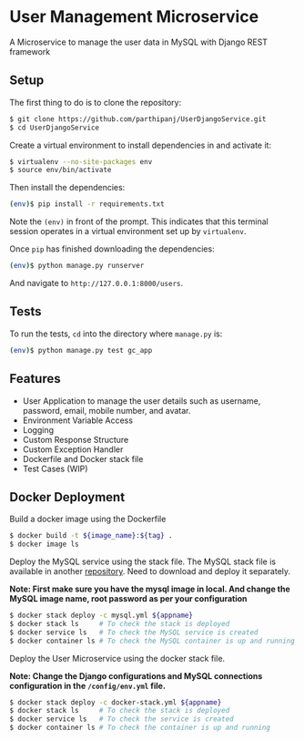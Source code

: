 # User Management Microservice 
A Microservice to manage the user data in MySQL with Django REST framework

## Setup

The first thing to do is to clone the repository:

```sh
$ git clone https://github.com/parthipanj/UserDjangoService.git
$ cd UserDjangoService
```

Create a virtual environment to install dependencies in and activate it:

```sh
$ virtualenv --no-site-packages env
$ source env/bin/activate
```

Then install the dependencies:

```sh
(env)$ pip install -r requirements.txt
```
Note the `(env)` in front of the prompt. This indicates that this terminal
session operates in a virtual environment set up by `virtualenv`.

Once `pip` has finished downloading the dependencies:
```sh
(env)$ python manage.py runserver
```
And navigate to `http://127.0.0.1:8000/users`.

## Tests

To run the tests, `cd` into the directory where `manage.py` is:
```sh
(env)$ python manage.py test gc_app
```

## Features

- User Application to manage the user details such as username, password, email, mobile number, and avatar. 
- Environment Variable Access
- Logging
- Custom Response Structure
- Custom Exception Handler
- Dockerfile and Docker stack file
- Test Cases (WIP) 


## Docker Deployment

Build a docker image using the Dockerfile 

```sh
$ docker build -t ${image_name}:${tag} .
$ docker image ls
```

Deploy the MySQL service using the stack file. 
The MySQL stack file is available in another [repository](https://github.com/parthipanj/DockerStack/blob/master/mysql.yml).
Need to download and deploy it separately.

**Note: First make sure you have the mysql image in local. And change the MySQL image name, root password as per your configuration**

```sh
$ docker stack deploy -c mysql.yml ${appname}
$ docker stack ls     # To check the stack is deployed 
$ docker service ls   # To check the MySQL service is created
$ docker container ls # To check the MySQL container is up and running
```

Deploy the User Microservice using the docker stack file.

**Note: Change the Django configurations and MySQL connections configuration in the `/config/env.yml` file.**

```sh
$ docker stack deploy -c docker-stack.yml ${appname}
$ docker stack ls     # To check the stack is deployed 
$ docker service ls   # To check the service is created
$ docker container ls # To check the container is up and running
```



